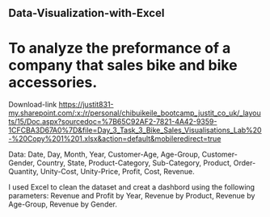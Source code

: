 ## Data-Visualization-with-Excel

# To analyze the preformance of a company that sales bike and bike accessories.

Download-link https://justit831-my.sharepoint.com/:x:/r/personal/chibuikeile_bootcamp_justit_co_uk/_layouts/15/Doc.aspx?sourcedoc=%7B65C92AF2-7821-4A42-9359-1CFCBA3D67A0%7D&file=Day_3_Task_3_Bike_Sales_Visualisations_Lab%20-%20Copy%201%201.xlsx&action=default&mobileredirect=true

Data: Date, Day, Month, Year, Customer-Age, Age-Group, Customer-Gender, Country, State, Product-Category, Sub-Category, Product, Order-Quantity, Unity-Cost, Unity-Price, Profit, Cost, Revenue. 

I used Excel to clean the dataset and creat a dashbord using the following parameters:
Revenue and Profit by Year,
Revenue by Product,
Revenue by Age-Group,
Revenue by Gender.


